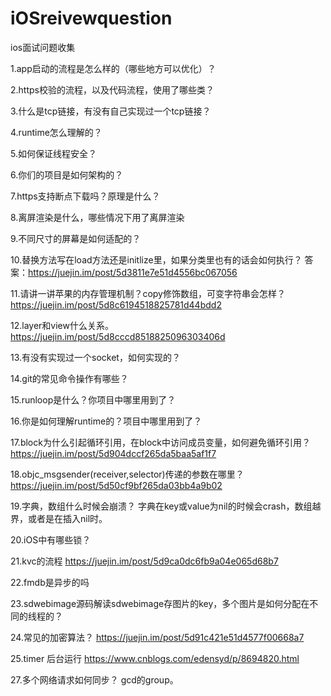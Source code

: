 # iOSreivewquestion
ios面试问题收集

1.app启动的流程是怎么样的（哪些地方可以优化）？

2.https校验的流程，以及代码流程，使用了哪些类？

3.什么是tcp链接，有没有自己实现过一个tcp链接？

4.runtime怎么理解的？

5.如何保证线程安全？

6.你们的项目是如何架构的？

7.https支持断点下载吗？原理是什么？

8.离屏渲染是什么，哪些情况下用了离屏渲染

9.不同尺寸的屏幕是如何适配的？

10.替换方法写在load方法还是initlize里，如果分类里也有的话会如何执行？
答案：https://juejin.im/post/5d3811e7e51d4556bc067056

11.请讲一讲苹果的内存管理机制？copy修饰数组，可变字符串会怎样？
https://juejin.im/post/5d8c6194518825781d44bdd2

12.layer和view什么关系。
https://juejin.im/post/5d8cccd8518825096303406d

13.有没有实现过一个socket，如何实现的？

14.git的常见命令操作有哪些？

15.runloop是什么？你项目中哪里用到了？

16.你是如何理解runtime的？项目中哪里用到了？

17.block为什么引起循环引用，在block中访问成员变量，如何避免循环引用？
https://juejin.im/post/5d904dccf265da5baa5af1f7

18.objc_msgsender(receiver,selector)传递的参数在哪里？
https://juejin.im/post/5d50cf9bf265da03bb4a9b02 

19.字典，数组什么时候会崩溃？
字典在key或value为nil的时候会crash，数组越界，或者是在插入nil时。

20.iOS中有哪些锁？

21.kvc的流程
https://juejin.im/post/5d9ca0dc6fb9a04e065d68b7

22.fmdb是异步的吗

23.sdwebimage源码解读sdwebimage存图片的key，多个图片是如何分配在不同的线程的？

24.常见的加密算法？
https://juejin.im/post/5d91c421e51d4577f00668a7

25.timer 后台运行
https://www.cnblogs.com/edensyd/p/8694820.html

27.多个网络请求如何同步？
gcd的group。



   


